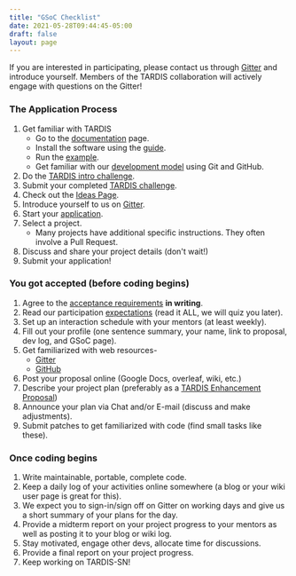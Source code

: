 ```yaml
---
title: "GSoC Checklist"
date: 2021-05-28T09:44:45-05:00
draft: false
layout: page
---
```


If you are interested in participating, please contact us through <a href="https://gitter.im/tardis-sn/gsoc" target="_blank">Gitter</a> and introduce yourself. Members of the TARDIS collaboration will actively engage with questions on the Gitter!

### The Application Process

1. Get familiar with TARDIS
   - Go to the <a href="https://tardis-sn.github.io/tardis/" target="_blank">documentation</a> page.
   - Install the software using the <a href="https://tardis-sn.github.io/tardis/installation.html" target="_blank">guide</a>.
   - Run the [example](https://tardis-sn.github.io/tardis/quickstart.html).
   - Get familiar with our [development model](https://tardis-sn.github.io/tardis/contributing/development/index.html) using Git and GitHub.
2. Do the [TARDIS intro challenge](https://colab.research.google.com/drive/1ojC-CbdvhsnNum9DHxY-JUqlGiZGotDP?usp=sharing).
3. Submit your completed [TARDIS challenge](https://forms.gle/ov1f71qogP36qLMc7).
4. Check out the [Ideas Page](../ideas).
5. Introduce yourself to us on <a href="https://gitter.im/tardis-sn/gsoc" target="_blank">Gitter</a>.
6. Start your [application](../other_requirements#application-guidelines).
7. Select a project.
   - Many projects have additional specific instructions. They often involve a Pull Request.
8. Discuss and share your project details (don't wait!)
9. Submit your application!

### You got accepted (before coding begins)

1. Agree to the [acceptance requirements](../other_requirements#participation-requirements) **in writing**.
2. Read our participation [expectations](../other_requirements#participation-expectations) (read it ALL, we will quiz you later).
3. Set up an interaction schedule with your mentors (at least weekly).
4. Fill out your profile (one sentence summary, your name, link to proposal, dev log, and GSoC page).
5. Get familiarized with web resources-
   - [Gitter](https://gitter.im/tardis-sn/gsoc)
   - [GitHub](https://github.com/tardis-sn/tardis)
6. Post your proposal online (Google Docs, overleaf, wiki, etc.)
7. Describe your project plan (preferably as a [TARDIS Enhancement Proposal](https://github.com/tardis-sn/tep))
8. Announce your plan via Chat and/or E-mail (discuss and make adjustments).
9. Submit patches to get familiarized with code (find small tasks like these).

### Once coding begins

1. Write maintainable, portable, complete code.
2. Keep a daily log of your activities online somewhere (a blog or your wiki user page is great for this).
3. We expect you to sign-in/sign off on Gitter on working days and give us a short summary of your plans for the day.
4. Provide a midterm report on your project progress to your mentors as well as posting it to your blog or wiki log.
5. Stay motivated, engage other devs, allocate time for discussions.
6. Provide a final report on your project progress.
7. Keep working on TARDIS-SN!
